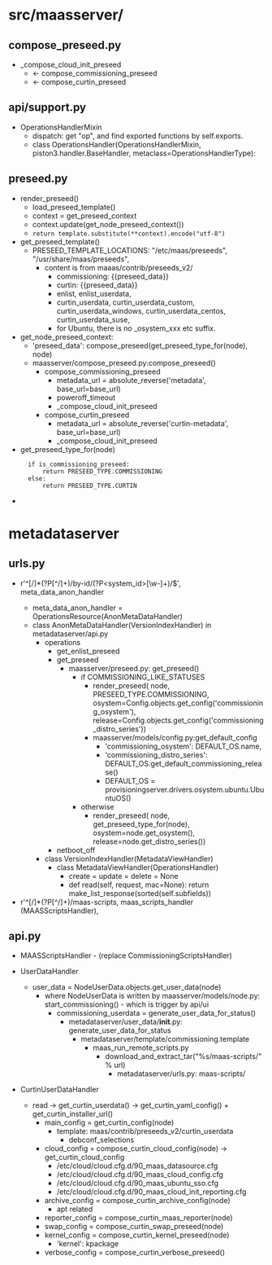 # src/maasserver/
## compose_preseed.py
* _compose_cloud_init_preseed
  * <- compose_commissioning_preseed
  * <- compose_curtin_preseed
  
## api/support.py
* OperationsHandlerMixin
  * dispatch: get "op", and find exported functions by self.exports.
  * class OperationsHandler(OperationsHandlerMixin, piston3.handler.BaseHandler, metaclass=OperationsHandlerType):

## preseed.py
* render_preseed()
  * load_preseed_template()
  * context = get_preseed_context
  * context.update(get_node_preseed_context())
  * ```return template.substitute(**context).encode("utf-8")```
* get_preseed_template()
  * PRESEED_TEMPLATE_LOCATIONS: "/etc/maas/preseeds", "/usr/share/maas/preseeds",
    * content is from maaas/contrib/preseeds_v2/
      * commissioning: {{preseed_data}}
      * curtin: {{preseed_data}}
      * enlist, enlist_userdata,
      * curtin_userdata, curtin_userdata_custom, curtin_userdata_windows, curtin_userdata_centos, curtin_userdata_suse, 
      * for Ubuntu, there is no _osystem_xxx etc suffix.
* get_node_preseed_context:
  * 'preseed_data': compose_preseed(get_preseed_type_for(node), node)
  * maasserver/compose_preseed.py:compose_preseed()
    * compose_commissioning_preseed
      * metadata_url = absolute_reverse('metadata', base_url=base_url)
      * poweroff_timeout
      * _compose_cloud_init_preseed
    * compose_curtin_preseed
      * metadata_url = absolute_reverse('curtin-metadata', base_url=base_url)
      * _compose_cloud_init_preseed
* get_preseed_type_for(node)
  ```
    if is_commissioning_preseed:
        return PRESEED_TYPE.COMMISSIONING
    else:
        return PRESEED_TYPE.CURTIN
  ```
*   


# metadataserver
## urls.py
* r'^[/]*(?P<version>[^/]+)/by-id/(?P<system_id>[\w\-]+)/$', meta_data_anon_handler
  * meta_data_anon_handler = OperationsResource(AnonMetaDataHandler)
  * class AnonMetaDataHandler(VersionIndexHandler) in metadataserver/api.py
    * operations
      * get_enlist_preseed
      * get_preseed
        * maasserver/preseed.py: get_preseed()
          * if COMMISSIONING_LIKE_STATUSES
            * render_preseed(
            node, PRESEED_TYPE.COMMISSIONING,
            osystem=Config.objects.get_config('commissioning_osystem'),
            release=Config.objects.get_config('commissioning_distro_series'))
            * maasserver/models/config.py:get_default_config
              * 'commissioning_osystem': DEFAULT_OS.name,
              * 'commissioning_distro_series': DEFAULT_OS.get_default_commissioning_release()
              * DEFAULT_OS = provisioningserver.drivers.osystem.ubuntu.UbuntuOS()
          * otherwise
            * render_preseed(
            node, get_preseed_type_for(node),
            osystem=node.get_osystem(), release=node.get_distro_series())
      * netboot_off
    * class VersionIndexHandler(MetadataViewHandler)
      * class MetadataViewHandler(OperationsHandler)
        * create = update = delete = None
        * def read(self, request, mac=None): return make_list_response(sorted(self.subfields))
* r'^[/]*(?P<version>[^/]+)/maas-scripts, maas_scripts_handler (MAASScriptsHandler), 

## api.py
* MAASScriptsHandler - (replace CommissioningScriptsHandler)
* UserDataHandler
  * user_data = NodeUserData.objects.get_user_data(node)
    * where NodeUserData is written by maasserver/models/node.py: start_commissioning() - which is trigger by api/ui
      * commissioning_userdata = generate_user_data_for_status()
        * metadataserver/user_data/__init__.py: generate_user_data_for_status
          * metadataserver/template/commissioning.template
            * maas_run_remote_scripts.py
              * download_and_extract_tar("%s/maas-scripts/" % url)
                * metadataserver/urls.py: maas-scripts/
    
* CurtinUserDataHandler
  * read -> get_curtin_userdata() -> get_curtin_yaml_config() + get_curtin_installer_url()
    * main_config = get_curtin_config(node)
      * template: maas/contrib/preseeds_v2/curtin_userdata
        * debconf_selections
    * cloud_config = compose_curtin_cloud_config(node) -> get_curtin_cloud_config
      * /etc/cloud/cloud.cfg.d/90_maas_datasource.cfg
      * /etc/cloud/cloud.cfg.d/90_maas_cloud_config.cfg
      * /etc/cloud/cloud.cfg.d/90_maas_ubuntu_sso.cfg
      * /etc/cloud/cloud.cfg.d/90_maas_cloud_init_reporting.cfg
    * archive_config = compose_curtin_archive_config(node)
      *  apt related
    * reporter_config = compose_curtin_maas_reporter(node)
    * swap_config = compose_curtin_swap_preseed(node)
    * kernel_config = compose_curtin_kernel_preseed(node)
      * 'kernel': kpackage
    * verbose_config = compose_curtin_verbose_preseed()
